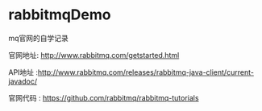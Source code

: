 # rabbitmqDemo

mq官网的自学记录

官网地址: http://www.rabbitmq.com/getstarted.html

API地址 :http://www.rabbitmq.com/releases/rabbitmq-java-client/current-javadoc/

官网代码 : https://github.com/rabbitmq/rabbitmq-tutorials
